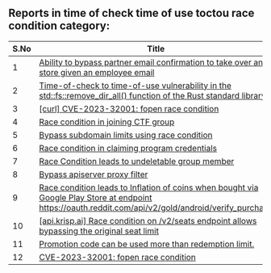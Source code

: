 ## Reports in time of check time of use toctou race condition category:
| S.No | Title | Bounty |
| ---- | ----- | ------ |
| 1 | [Ability to bypass partner email confirmation to take over any store given an employee email](https://hackerone.com/reports/300305) | $15250.0 |
| 2 | [Time-of-check to time-of-use vulnerability in the std::fs::remove_dir_all() function of the Rust standard library](https://hackerone.com/reports/1520931) | $4000.0 |
| 3 | [[curl] CVE-2023-32001: fopen race condition](https://hackerone.com/reports/2078571) | $2480.0 |
| 4 | [Race condition in joining CTF group](https://hackerone.com/reports/1540969) | $500.0 |
| 5 | [Bypass subdomain limits using race condition](https://hackerone.com/reports/395351) | $100.0 |
| 6 | [Race condition in claiming program credentials ](https://hackerone.com/reports/488985) | $0.0 |
| 7 | [Race Condition leads to undeletable group member](https://hackerone.com/reports/604534) | $0.0 |
| 8 | [Bypass apiserver proxy filter](https://hackerone.com/reports/859962) | $0.0 |
| 9 | [Race condition leads to Inflation of coins when bought via Google Play Store at endpoint https://oauth.reddit.com/api/v2/gold/android/verify_purchase ](https://hackerone.com/reports/801743) | $0.0 |
| 10 | [[api.krisp.ai] Race condition on /v2/seats endpoint allows bypassing the original seat limit](https://hackerone.com/reports/1418419) | $0.0 |
| 11 | [Promotion code can be used more than redemption limit.](https://hackerone.com/reports/1717650) | $0.0 |
| 12 | [CVE-2023-32001: fopen race condition](https://hackerone.com/reports/2039870) | $0.0 |